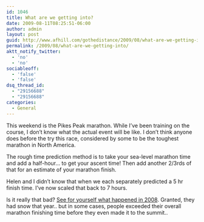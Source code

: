 ```yaml
---
id: 1046
title: What are we getting into?
date: 2009-08-11T08:25:51-06:00
author: admin
layout: post
guid: http://www.afhill.com/gothedistance/2009/08/what-are-we-getting-into/
permalink: /2009/08/what-are-we-getting-into/
aktt_notify_twitter:
  - 'no'
  - 'no'
sociableoff:
  - 'false'
  - 'false'
dsq_thread_id:
  - "29156688"
  - "29156688"
categories:
  - General
---
```

This weekend is the Pikes Peak marathon. While I&#8217;ve been training on the course, I don&#8217;t know what the actual event will be like. I don&#8217;t think anyone does before the try this race, considered by some to be the toughest marathon in North America.

The rough time prediction method is to take your sea-level marathon time and add a half-hour&#8230; to get your ascent time! Then add another 2/3rds of that for an estimate of your marathon finish. 

Helen and I didn&#8217;t know that when we each separately predicted a 5 hr finish time. I&#8217;ve now scaled that back to 7 hours. 

Is it really that bad? [See for yourself what happened in 2008](http://www.pikespeakmarathon.org/regstats/2009/..%5C2008%5Cppm_predict.htm). Granted, they had snow that year.. but in some cases, people exceeded their overall marathon finishing time before they even made it to the summit..